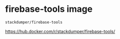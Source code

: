 # firebase-tools image

`stackdumper/firebase-tools`

https://hub.docker.com/r/stackdumper/firebase-tools/
